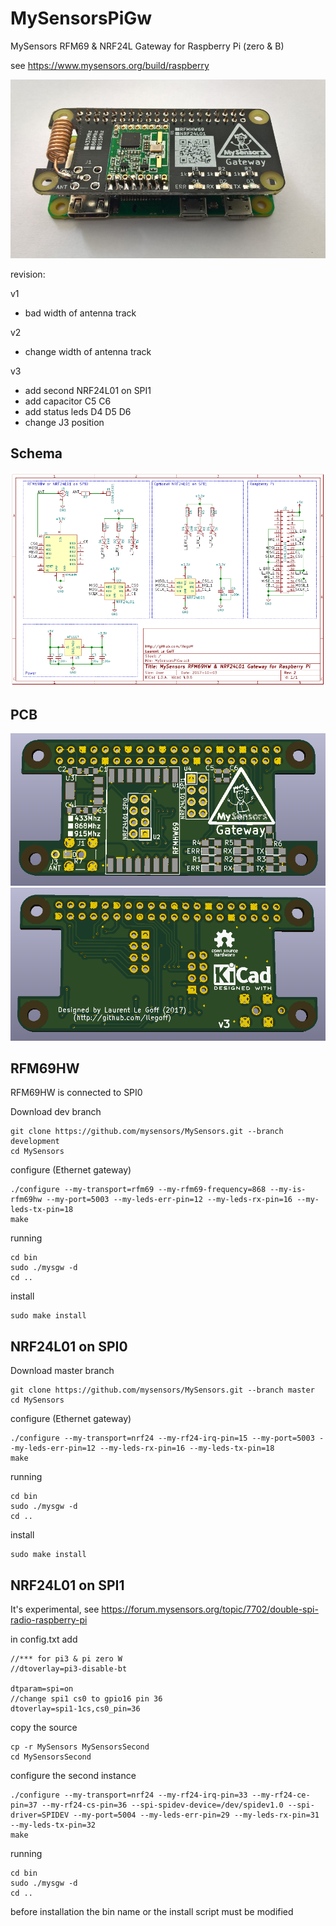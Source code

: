 MySensorsPiGw
=============
MySensors RFM69 &amp; NRF24L Gateway for Raspberry Pi (zero &amp; B)

see
https://www.mysensors.org/build/raspberry

![](IMG/wire_GW.PNG)

revision:

v1
- bad width of antenna track

v2
- change width of antenna track

v3 
- add second NRF24L01 on SPI1
- add capacitor C5 C6
- add status leds D4 D5 D6
- change J3 position

Schema
-------
![sch](IMG/SCH.PNG)

PCB
---
![Top](IMG/3DPCB.PNG)
![Bottom](IMG/3DPCBBack.PNG)

RFM69HW 
-------
RFM69HW is connected to SPI0

Download dev branch

    git clone https://github.com/mysensors/MySensors.git --branch development
    cd MySensors

configure (Ethernet gateway)

    ./configure --my-transport=rfm69 --my-rfm69-frequency=868 --my-is-rfm69hw --my-port=5003 --my-leds-err-pin=12 --my-leds-rx-pin=16 --my-leds-tx-pin=18
    make
    
running

    cd bin 
    sudo ./mysgw -d
    cd ..
    
install

    sudo make install
    
NRF24L01 on SPI0
----------------
Download master branch

    git clone https://github.com/mysensors/MySensors.git --branch master
    cd MySensors

configure (Ethernet gateway)

    ./configure --my-transport=nrf24 --my-rf24-irq-pin=15 --my-port=5003 --my-leds-err-pin=12 --my-leds-rx-pin=16 --my-leds-tx-pin=18
    make

running

    cd bin 
    sudo ./mysgw -d
    cd ..

install

    sudo make install

NRF24L01 on SPI1
----------------

It's experimental, see https://forum.mysensors.org/topic/7702/double-spi-radio-raspberry-pi

in config.txt add 

    //*** for pi3 & pi zero W
    //dtoverlay=pi3-disable-bt
    
    dtparam=spi=on
    //change spi1 cs0 to gpio16 pin 36
    dtoverlay=spi1-1cs,cs0_pin=36  

copy the source

    cp -r MySensors MySensorsSecond
    cd MySensorsSecond

configure the second instance 

    ./configure --my-transport=nrf24 --my-rf24-irq-pin=33 --my-rf24-ce-pin=37 --my-rf24-cs-pin=36 --spi-spidev-device=/dev/spidev1.0 --spi-driver=SPIDEV --my-port=5004 --my-leds-err-pin=29 --my-leds-rx-pin=31 --my-leds-tx-pin=32
    make
    
running

    cd bin 
    sudo ./mysgw -d
    cd ..
    
before installation the bin name or the install script must be modified
